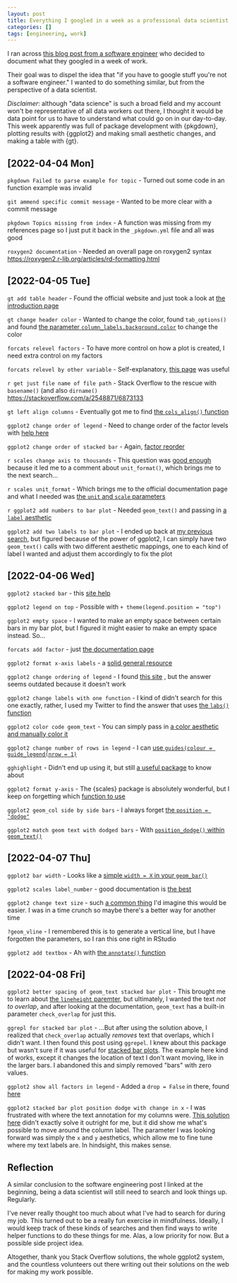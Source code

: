 ```yaml
---
layout: post
title: Everything I googled in a week as a professional data scientist
categories: []
tags: [engineering, work]
---
```


I ran across
[this blog post from a software
engineer](https://localghost.dev/blog/everything-i-googled-in-a-week-as-a-professional-software-engineer/)
who decided to document what they googled in a week of work.

Their goal was to dispel the idea that "if you have to google stuff you're not
a software engineer." I wanted to do something similar, but from the
perspective of a data scientist.

*Disclaimer*: although "data science" is such a broad field and my account
won't be representative of all data workers out there, I thought it would be
data point for us to have to understand what could go on in our day-to-day.
This week apparently was full of package development with {pkgdown}, plotting
results with {ggplot2} and making small aesthetic changes, and making a table
with {gt}.

## [2022-04-04 Mon]

`pkgdown Failed to parse example for topic` - Turned out some code in an
function example was invalid

`git ammend specific commit message` - Wanted to be more clear with a commit
message

`pkgdown Topics missing from index` - A function was missing from my references
page so I just put it back in the `_pkgdown.yml` file and all was good

`roxygen2 documentation` - Needed an overall page on roxygen2 syntax
https://roxygen2.r-lib.org/articles/rd-formatting.html


## [2022-04-05 Tue]

`gt add table header` - Found the official website and just took a look at
[the introduction page](https://gt.rstudio.com/articles/intro-creating-gt-tables.html)

`gt change header color` - Wanted to change the color, found `tab_options()`
and found
[the parameter `column_labels.background.color`](https://gt.rstudio.com/reference/tab_options.html)
to change the color

`forcats relevel factors` - To have more control on how a plot is created, I
need extra control on my factors

`forcats relevel by other variable` - Self-explanatory,
[this page](https://forcats.tidyverse.org/reference/fct_reorder.html)
was useful

`r get just file name of file path` - Stack Overflow to the rescue with
`basename()` (and also `dirname()` https://stackoverflow.com/a/2548871/6873133

`gt left align columns` - Eventually got me to find
[the `cols_align()` function](https://gt.rstudio.com/reference/cols_align.html)

`ggplot2 change order of legend` - Need to change order of the factor levels
with
[help here](https://www.geeksforgeeks.org/change-display-order-of-ggplot2-plot-legend-in-r/)

`ggplot2 change order of stacked bar` - Again,
[factor reorder](https://stackoverflow.com/a/33541763/6873133)

`r scales change axis to thousands` - This question was
[good enough](https://stackoverflow.com/q/56758733/6873133)
because it led me to a comment about `unit_format()`, which brings me to the
next search...

`r scales unit_format` - Which brings me to the official documentation page
and what I needed was
[the `unit` and `scale` parameters](https://scales.r-lib.org/reference/unit_format.html)

`r ggplot2 add numbers to bar plot` - Needed `geom_text()` and passing in
[a `label` aesthetic](https://stackoverflow.com/a/6645506/6873133)

`ggplot2 add two labels to bar plot` - I ended up back at
[my previous search](https://stackoverflow.com/a/6645506/6873133),
but figured because of the power of ggplot2, I can simply have two
`geom_text()` calls with two different aesthetic mappings, one to each kind of
label I wanted and adjust them accordingly to fix the plot


## [2022-04-06 Wed]

`ggplot2 stacked bar` - this
[site help](https://r-charts.com/part-whole/stacked-bar-chart-ggplot2/)

`ggplot2 legend on top` - Possible with `+ theme(legend.position = "top")`

`ggplot2 empty space` - I wanted to make an empty space between certain bars in
my bar plot, but I figured it might easier to make an empty space instead.
So...

`forcats add factor` - just
[the documentation page](https://forcats.tidyverse.org/reference/fct_expand.html)

`ggplot2 format x-axis labels` - a
[solid general resource](http://www.sthda.com/english/wiki/ggplot2-axis-ticks-a-guide-to-customize-tick-marks-and-labels)

`ggplot2 change ordering of legend` - I found
[this site](https://learnr.wordpress.com/2010/03/23/ggplot2-changing-the-default-order-of-legend-labels-and-stacking-of-data/)
, but the answer seems outdated because it doesn't work

`ggplot2 change labels with one function` - I kind of didn't search for this
one exactly, rather, I used my Twitter to find the answer that uses
[the `labs()` function](https://twitter.com/erictleung/status/1489060241933148160)

`ggplot2 color code geom_text` - You can simply pass in
[a color aesthetic and manually color it](https://stackoverflow.com/a/41544369/6873133)

`ggplot2 change number of rows in legend` - I can
[use `guides(colour = guide_legend(nrow = 1)`](https://stackoverflow.com/a/44060041/6873133)

`gghighlight` - Didn't end up using it, but still
[a useful package](https://cran.r-project.org/web/packages/gghighlight/vignettes/gghighlight.html)
to know about

`ggplot2 format y-axis` - The {scales} package is absolutely wonderful, but I
keep on forgetting which
[function to use](https://statisticsglobe.com/change-formatting-of-numbers-of-ggplot2-plot-axis-in-r)

`ggplot2 geom_col side by side bars` - I always forget
[the `position = "dodge"`](https://stackoverflow.com/a/25070645/6873133)

`ggplot2 match geom text with dodged bars` - With
[`position_dodge()` within `geom_text()`](https://stackoverflow.com/a/6017961/6873133)


## [2022-04-07 Thu]

`ggplot2 bar width` - Looks like a
[simple `width = X` in your `geom_bar()`](https://stackoverflow.com/a/32943101/6873133)

`ggplot2 scales label_number` - good documentation is
[the best](https://scales.r-lib.org/reference/number.html)

`ggplot2 change text size` - such
[a common
thing](https://statisticsglobe.com/change-font-size-of-ggplot2-plot-in-r-axis-text-main-title-legend)
I'd imagine this would be easier. I was in a time crunch so maybe there's a
better way for another time

`?geom_vline` - I remembered this is to generate a vertical line, but I have
forgotten the parameters, so I ran this one right in RStudio

`ggplot2 add textbox` - Ah with
[the `annotate()` function](https://stackoverflow.com/a/44012702/6873133)


## [2022-04-08 Fri]

`ggplot2 better spacing of geom_text stacked bar plot` - This brought me to
learn about
[the `lineheight` paremter](https://stackoverflow.com/a/51134651/6873133),
but ultimately, I wanted the text *not to overlap*, and after looking at the
documentation, `geom_text` has a built-in parameter `check_overlap` for just
this.

`ggrepl for stacked bar plot` - ...But after using the solution above, I
realized that `check_overlap` actually *removes* text that overlaps, which I
didn't want. I then found this post using `ggrepel`. I knew about this package
but wasn't sure if it was useful for
[stacked bar plots](https://stackoverflow.com/a/55817548/6873133).
The example here kind of works,
except it changes the location of text I don't want moving, like in the larger
bars. I abandoned this and simply removed "bars" with zero values.

`ggplot2 show all factors in legend` - Added a `drop = False` in there,
found [here](https://stackoverflow.com/a/33765825/6873133)

`ggplot2 stacked bar plot position dodge with change in x` - I was frustrated
with where the text annotation for my columns were.
[This solution here](https://stackoverflow.com/a/58256551/6873133)
didn't exactly solve it outright for me, but it did show me what's possible to
move around the column label. The parameter I was looking forward was simply
the `x` and `y` aesthetics, which allow me to fine tune where my text labels
are. In hindsight, this makes sense.


## Reflection

A similar conclusion to the software engineering post I linked at the
beginning, being a data scientist will still need to search and look things up.
Regularly.

I've never really thought too much about what I've had to search for during my
job. This turned out to be a really fun exercise in mindfulness. Ideally, I
would keep track of these kinds of searches and then find ways to write helper
functions to do these things for me. Alas, a low priority for now. But a
possible side project idea.

Altogether, thank you Stack Overflow solutions, the whole ggplot2 system, and
the countless volunteers out there writing out their solutions on the web for
making my work possible.
